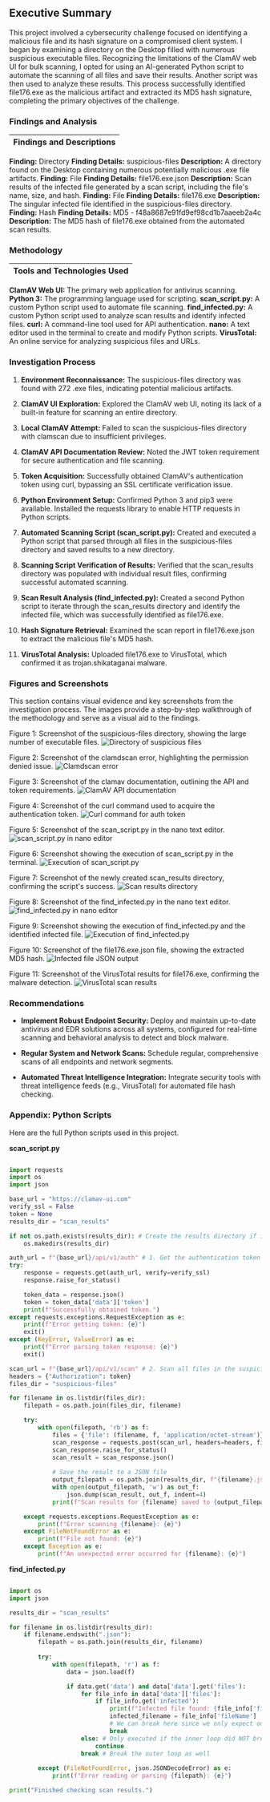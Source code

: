 ## **Executive Summary**
This project involved a cybersecurity challenge focused on identifying a malicious file and its hash signature on a compromised client system. I began by examining a directory on the Desktop filled with numerous suspicious executable files. Recognizing the limitations of the ClamAV web UI for bulk scanning, I opted for using an AI-generated Python script to automate the scanning of all files and save their results. Another script was then used to analyze these results. This process successfully identified file176.exe as the malicious artifact and extracted its MD5 hash signature, completing the primary objectives of the challenge.

### **Findings and Analysis**

|Findings and Descriptions| 
|--------------------------------|
**Finding:** Directory
**Finding Details:** suspicious-files
**Description:** A directory found on the Desktop containing numerous potentially malicious .exe file artifacts.
**Finding:** File
**Finding Details:** file176.exe.json
**Description:** Scan results of the infected file generated by a scan script, including the file's name, size, and hash.
**Finding:** File
**Finding Details:** file176.exe
**Description:** The singular infected file identified in the suspicious-files directory.
**Finding:** Hash
**Finding Details:** MD5 - f48a8687e91fd9ef98cd1b7aaeeb2a4c
**Description:** The MD5 hash of file176.exe obtained from the automated scan results.

### **Methodology**

|Tools and Technologies Used|
|---------------------------|
**ClamAV Web UI:** The primary web application for antivirus scanning.
**Python 3:** The programming language used for scripting.
**scan_script.py:** A custom Python script used to automate file scanning.
**find_infected.py:** A custom Python script used to analyze scan results and identify infected files.
**curl:** A command-line tool used for API authentication.
**nano:** A text editor used in the terminal to create and modify Python scripts.
**VirusTotal:** An online service for analyzing suspicious files and URLs.

### **Investigation Process**
1.  **Environment Reconnaissance:** The suspicious-files directory was found with 272 .exe files, indicating potential malicious artifacts.
   
2.  **ClamAV UI Exploration:** Explored the ClamAV web UI, noting its lack of a built-in feature for scanning an entire directory.
  
3.  **Local ClamAV Attempt:** Failed to scan the suspicious-files directory with clamscan due to insufficient privileges.
  
4.  **ClamAV API Documentation Review:** Noted the JWT token requirement for secure authentication and file scanning.
  
5.  **Token Acquisition:** Successfully obtained ClamAV's authentication token using curl, bypassing an SSL certificate verification issue.
  
6.  **Python Environment Setup:** Confirmed Python 3 and pip3 were available. Installed the requests library to enable HTTP requests in Python scripts.
  
7.  **Automated Scanning Script (scan_script.py):** Created and executed a Python script that parsed through all files in the suspicious-files directory and saved results to a new directory.
  
8.  **Scanning Script Verification of Results:** Verified that the scan_results directory was populated with individual result files, confirming successful automated scanning.
  
9.  **Scan Result Analysis (find_infected.py):** Created a second Python script to iterate through the scan_results directory and identify the infected file, which was successfully identified as file176.exe.
  
10.  **Hash Signature Retrieval:** Examined the scan report in file176.exe.json to extract the malicious file's MD5 hash.
  
11.  **VirusTotal Analysis:** Uploaded file176.exe to VirusTotal, which confirmed it as trojan.shikataganai malware.

### **Figures and Screenshots**
This section contains visual evidence and key screenshots from the investigation process. The images provide a step-by-step walkthrough of the methodology and serve as a visual aid to the findings.

Figure 1: Screenshot of the suspicious-files directory, showing the large number of executable files.
![Directory of suspicious files](path/to/your-image-1.png)

Figure 2: Screenshot of the clamdscan error, highlighting the permission denied issue.
![Clamdscan error](path/to/your-image-2.png)

Figure 3: Screenshot of the clamav documentation, outlining the API and token requirements.
![ClamAV API documentation](path/to/your-image-3.png)

Figure 4: Screenshot of the curl command used to acquire the authentication token.
![Curl command for auth token](path/to/your-image-4.png)

Figure 5: Screenshot of the scan_script.py in the nano text editor.
![scan_script.py in nano editor](path/to/your-image-5.png)

Figure 6: Screenshot showing the execution of scan_script.py in the terminal.
![Execution of scan_script.py](path/to/your-image-6.png)

Figure 7: Screenshot of the newly created scan_results directory, confirming the script's success.
![Scan results directory](path/to/your-image-7.png)

Figure 8: Screenshot of the find_infected.py in the nano text editor.
![find_infected.py in nano editor](path/to/your-image-8.png)

Figure 9: Screenshot showing the execution of find_infected.py and the identified infected file.
![Execution of find_infected.py](path/to/your-image-9.png)

Figure 10: Screenshot of the file176.exe.json file, showing the extracted MD5 hash.
![Infected file JSON output](path/to/your-image-10.png)

Figure 11: Screenshot of the VirusTotal results for file176.exe, confirming the malware detection.
![VirusTotal scan results](path/to/your-image-11.png)

### **Recommendations**
-   **Implement Robust Endpoint Security:** Deploy and maintain up-to-date antivirus and EDR solutions across all systems, configured for real-time scanning and behavioral analysis to detect and block malware.

-   **Regular System and Network Scans:** Schedule regular, comprehensive scans of all endpoints and network segments.

-   **Automated Threat Intelligence Integration:** Integrate security tools with threat intelligence feeds (e.g., VirusTotal) for automated file hash checking.

### **Appendix: Python Scripts**
Here are the full Python scripts used in this project.

**scan_script.py**

``` python

import requests
import os
import json

base_url = "https://clamav-ui.com"
verify_ssl = False
token = None
results_dir = "scan_results"

if not os.path.exists(results_dir): # Create the results directory if it doesn't exist
    os.makedirs(results_dir)

auth_url = f"{base_url}/api/v1/auth" # 1. Get the authentication token
try:
    response = requests.get(auth_url, verify=verify_ssl)
    response.raise_for_status()

    token_data = response.json()
    token = token_data['data']['token']
    print(f"Successfully obtained token.")
except requests.exceptions.RequestException as e:
    print(f"Error getting token: {e}")
    exit()
except (KeyError, ValueError) as e:
    print(f"Error parsing token response: {e}")
    exit()

scan_url = f"{base_url}/api/v1/scan" # 2. Scan all files in the suspicious-files directory
headers = {"Authorization": token}
files_dir = "suspicious-files"

for filename in os.listdir(files_dir):
    filepath = os.path.join(files_dir, filename)

    try:
        with open(filepath, 'rb') as f:
            files = {'file': (filename, f, 'application/octet-stream')}
            scan_response = requests.post(scan_url, headers=headers, files=files, verify=verify_ssl)
            scan_response.raise_for_status()
            scan_result = scan_response.json()
            
            # Save the result to a JSON file
            output_filepath = os.path.join(results_dir, f"{filename}.json")
            with open(output_filepath, 'w') as out_f:
                json.dump(scan_result, out_f, indent=4)
            print(f"Scan results for {filename} saved to {output_filepath}")

    except requests.exceptions.RequestException as e:
        print(f"Error scanning {filename}: {e}")
    except FileNotFoundError as e:
        print(f"File not found: {e}")
    except Exception as e:
        print(f"An unexpected error occurred for {filename}: {e}")

```

**find_infected.py**

```python

import os
import json

results_dir = "scan_results"

for filename in os.listdir(results_dir):
    if filename.endswith(".json"):
        filepath = os.path.join(results_dir, filename)
        
        try:
            with open(filepath, 'r') as f:
                data = json.load(f)

                if data.get('data') and data['data'].get('files'):
                    for file_info in data['data']['files']:
                        if file_info.get('infected'):
                            print(f"Infected file found: {file_info['fileName']}")
                            infected_filename = file_info['fileName']
                            # We can break here since we only expect one infected file
                            break
                    else: # Only executed if the inner loop did NOT break
                        continue
                    break # Break the outer loop as well
        
        except (FileNotFoundError, json.JSONDecodeError) as e:
            print(f"Error reading or parsing {filepath}: {e}")

print("Finished checking scan results.")

```
